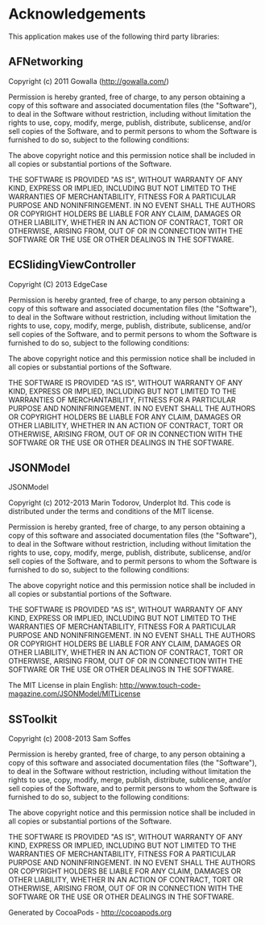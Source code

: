 # Acknowledgements
This application makes use of the following third party libraries:

## AFNetworking

Copyright (c) 2011 Gowalla (http://gowalla.com/)

Permission is hereby granted, free of charge, to any person obtaining a copy
of this software and associated documentation files (the "Software"), to deal
in the Software without restriction, including without limitation the rights
to use, copy, modify, merge, publish, distribute, sublicense, and/or sell
copies of the Software, and to permit persons to whom the Software is
furnished to do so, subject to the following conditions:

The above copyright notice and this permission notice shall be included in
all copies or substantial portions of the Software.

THE SOFTWARE IS PROVIDED "AS IS", WITHOUT WARRANTY OF ANY KIND, EXPRESS OR
IMPLIED, INCLUDING BUT NOT LIMITED TO THE WARRANTIES OF MERCHANTABILITY,
FITNESS FOR A PARTICULAR PURPOSE AND NONINFRINGEMENT. IN NO EVENT SHALL THE
AUTHORS OR COPYRIGHT HOLDERS BE LIABLE FOR ANY CLAIM, DAMAGES OR OTHER
LIABILITY, WHETHER IN AN ACTION OF CONTRACT, TORT OR OTHERWISE, ARISING FROM,
OUT OF OR IN CONNECTION WITH THE SOFTWARE OR THE USE OR OTHER DEALINGS IN
THE SOFTWARE.


## ECSlidingViewController

Copyright (C) 2013 EdgeCase

Permission is hereby granted, free of charge, to any person obtaining a copy of this software and associated documentation files (the "Software"), to deal in the Software without restriction, including without limitation the rights to use, copy, modify, merge, publish, distribute, sublicense, and/or sell copies of the Software, and to permit persons to whom the Software is furnished to do so, subject to the following conditions:

The above copyright notice and this permission notice shall be included in all copies or substantial portions of the Software.

THE SOFTWARE IS PROVIDED "AS IS", WITHOUT WARRANTY OF ANY KIND, EXPRESS OR IMPLIED, INCLUDING BUT NOT LIMITED TO THE WARRANTIES OF MERCHANTABILITY, FITNESS FOR A PARTICULAR PURPOSE AND NONINFRINGEMENT. IN NO EVENT SHALL THE AUTHORS OR COPYRIGHT HOLDERS BE LIABLE FOR ANY CLAIM, DAMAGES OR OTHER LIABILITY, WHETHER IN AN ACTION OF CONTRACT, TORT OR OTHERWISE, ARISING FROM, OUT OF OR IN CONNECTION WITH THE SOFTWARE OR THE USE OR OTHER DEALINGS IN THE SOFTWARE.


## JSONModel

JSONModel

Copyright (c) 2012-2013 Marin Todorov, Underplot ltd.
This code is distributed under the terms and conditions of the MIT license.

Permission is hereby granted, free of charge, to any person obtaining a copy of 
this software and associated documentation files (the "Software"), to deal in the 
Software without restriction, including without limitation the rights to use, copy, 
modify, merge, publish, distribute, sublicense, and/or sell copies of the Software, 
and to permit persons to whom the Software is furnished to do so, subject to the 
following conditions:

The above copyright notice and this permission notice shall be included in all 
copies or substantial portions of the Software.

THE SOFTWARE IS PROVIDED "AS IS", WITHOUT WARRANTY OF ANY KIND, EXPRESS OR IMPLIED, 
INCLUDING BUT NOT LIMITED TO THE WARRANTIES OF MERCHANTABILITY, FITNESS FOR A 
PARTICULAR PURPOSE AND NONINFRINGEMENT. IN NO EVENT SHALL THE AUTHORS OR COPYRIGHT 
HOLDERS BE LIABLE FOR ANY CLAIM, DAMAGES OR OTHER LIABILITY, WHETHER IN AN ACTION OF 
CONTRACT, TORT OR OTHERWISE, ARISING FROM, OUT OF OR IN CONNECTION WITH THE SOFTWARE 
OR THE USE OR OTHER DEALINGS IN THE SOFTWARE.

The MIT License in plain English: http://www.touch-code-magazine.com/JSONModel/MITLicense


## SSToolkit

Copyright (c) 2008-2013 Sam Soffes

Permission is hereby granted, free of charge, to any person obtaining
a copy of this software and associated documentation files (the
"Software"), to deal in the Software without restriction, including
without limitation the rights to use, copy, modify, merge, publish,
distribute, sublicense, and/or sell copies of the Software, and to
permit persons to whom the Software is furnished to do so, subject to
the following conditions:

The above copyright notice and this permission notice shall be
included in all copies or substantial portions of the Software.

THE SOFTWARE IS PROVIDED "AS IS", WITHOUT WARRANTY OF ANY KIND,
EXPRESS OR IMPLIED, INCLUDING BUT NOT LIMITED TO THE WARRANTIES OF
MERCHANTABILITY, FITNESS FOR A PARTICULAR PURPOSE AND
NONINFRINGEMENT. IN NO EVENT SHALL THE AUTHORS OR COPYRIGHT HOLDERS BE
LIABLE FOR ANY CLAIM, DAMAGES OR OTHER LIABILITY, WHETHER IN AN ACTION
OF CONTRACT, TORT OR OTHERWISE, ARISING FROM, OUT OF OR IN CONNECTION
WITH THE SOFTWARE OR THE USE OR OTHER DEALINGS IN THE SOFTWARE.

Generated by CocoaPods - http://cocoapods.org

